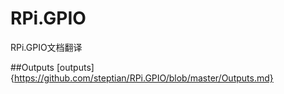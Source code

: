 # RPi.GPIO
RPi.GPIO文档翻译

##Outputs
[outputs]{https://github.com/steptian/RPi.GPIO/blob/master/Outputs.md}
